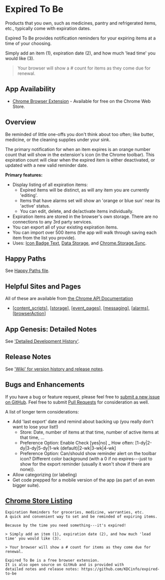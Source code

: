 # Expired To Be

Products that you own, such as medicines, pantry and refrigerated items, etc., typically come with expiration dates.

Expired To Be provides notification reminders for your expiring items at a time of your choosing.

Simply add an item (1), expiration date (2), and how much 'lead time' you would like (3).

> Your browser will show a # count for items as they come due for renewal.

## App Availability

  - [Chrome Browser Extension](https://chrome.google.com/webstore/detail/expired-to-be/kamjiblbgmiobifooelpmlkojmadmcan) - Available for free on the Chrome Web Store.

## Overview

Be reminded of little one-offs you don't think about too often; like butter, medicine, or the cleaning supplies under your sink.

The primary notification for when an item expires is an orange number count that will show in the extension's icon (in the Chrome toolbar). This expiration count will clear when the expired item is either deactivated, or updated with a new valid reminder date.

**Primary features:**

  - Display listing of all expiration items:
  	+ Expired items will be distinct, as will any item you are currently 'editing'.
  	+ Items that have alarms set will show an 'orange or blue sun' near its 'active' status.
  	+ You can edit, delete, and de/activate items individually.
  - Expiration items are stored in the browser's own storage. There are no connections to any 3rd party services.
  - You can export all of your existing expiration items.
  - You can import over 500 items (the app will walk through saving each item from the list you provide).
  - Uses: [Icon Badge Text](https://developer.chrome.com/extensions/browserAction#badge), [Data Storage](https://developer.chrome.com/extensions/storage), and [Chrome.Storage.Sync](https://developer.chrome.com/extensions/storage#property-sync).

## Happy Paths

See [Happy Paths file](/public/x2b/x2b-happy-paths.md).

## Helpful Sites and Pages

All of these are available from [the Chrome API Documentation](https://developer.chrome.com/extensions)

  * [[content_scripts](https://developer.chrome.com/extensions/content_scripts)], [[storage](https://developer.chrome.com/extensions/storage)], [[event_pages](https://developer.chrome.com/extensions/event_pages)], [[messaging](https://developer.chrome.com/extensions/messaging)], [[alarms](https://developer.chrome.com/extensions/alarms)], [[browserAction](https://developer.chrome.com/extensions/browserAction)]

## App Genesis: Detailed Notes

See ['Detailed Development History'](https://github.com/KDCinfo/expired-to-be/blob/master/public/extensions/chrome/history.md).

## Release Notes

See ['Wiki' for version history and release notes](https://github.com/KDCinfo/expired-to-be/wiki/Expired-To-Be:-Release-Notes-and-Version-History).

## Bugs and Enhancements

If you have a bug or feature request, please feel free to [submit a new issue on GitHub](https://github.com/KDCinfo/expired-to-be/issues). Feel free to submit [Pull Requests](https://github.com/KDCinfo/expired-to-be/pulls) for consideration as well.

A list of longer term considerations:

- Add 'last export' date and remind about backing up (you really don't want to lose your list!)
  	+ Store: Date, number of items at that time, number of active items at that time, ...
  	+ Preference Option: Enable Check [yes|no] _ How often: [1-dy|2-dy|3-dy|5-dy|1-wk (default)|2-wk|3-wk|4-wk]
  	+ Preference Option: Can/should show reminder alert on the toolbar icon? Different color background (with a 0 if no expires---just to show for the export reminder (usually it won't show if there are none)).
- Allow categorizing (or labeling)
- Get code prepped for a mobile version of the app (as part of an even bigger suite).

## [Chrome Store Listing](https://chrome.google.com/webstore/detail/expired-to-be/kamjiblbgmiobifooelpmlkojmadmcan)

```
Expiration Reminders for groceries, medicine, warranties, etc.
A quick and convenient way to set and be reminded of expiring items.
```
```
Because by the time you need something---it's expired!

> Simply add an item (1), expiration date (2), and how much 'lead time' you would like (3).

> Your browser will show a # count for items as they come due for renewal.

Expired To Be is a free browser extension.
It is also open source on GitHub and is provided with
detailed notes and release notes: https://github.com/KDCinfo/expired-to-be
```
